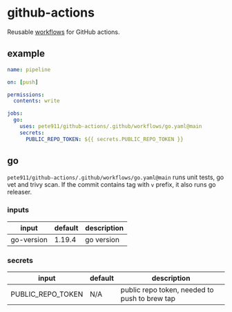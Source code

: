 # github-actions
Reusable [workflows](https://docs.github.com/en/actions/using-workflows/reusing-workflows) for GitHub actions.

## example

```yaml
name: pipeline

on: [push]

permissions:
  contents: write

jobs:
  go:
    uses: pete911/github-actions/.github/workflows/go.yaml@main
    secrets:
      PUBLIC_REPO_TOKEN: ${{ secrets.PUBLIC_REPO_TOKEN }}
```

## go

`pete911/github-actions/.github/workflows/go.yaml@main` runs unit tests, go vet and trivy scan. If the commit contains
tag with `v` prefix, it also runs go releaser.

### inputs

| input        | default | description |
|--------------|---------|-------------|
| go-version   | 1.19.4  | go version  |

### secrets

| input             | default | description                                   |
|-------------------|---------|-----------------------------------------------|
| PUBLIC_REPO_TOKEN | N/A     | public repo token, needed to push to brew tap |
